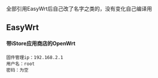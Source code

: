 全部引用EasyWrt后自己改了名字之类的，没有变化自己编译用
## EasyWrt

#### 带iStore应用商店的OpenWrt

```
固件管理ip：192.168.2.1  
用户名：root
密码：为空
```



